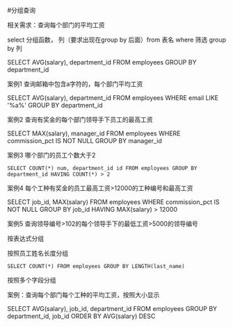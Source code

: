 #分组查询

相关需求：查询每个部门的平均工资

select 分组函数， 列（要求出现在group by 后面）from 表名 where 筛选 group by 列

SELECT AVG(salary), department_id  FROM employees GROUP BY department_id

案例1 查询邮箱中包含a字符的，每个部门平均工资

SELECT AVG(salary), department_id FROM employees WHERE email LIKE '%a%' GROUP BY department_id

案例2 查询有奖金的每个部门领导手下员工的最高工资

SELECT MAX(salary), manager_id  FROM employees WHERE commission_pct IS NOT NULL GROUP BY manager_id

案例3 哪个部门的员工个数大于2

`SELECT COUNT(*) num, department_id id FROM employees GROUP BY department_id HAVING COUNT(*) > 2`

案例4  每个工种有奖金的员工最高工资>12000的工种编号和最高工资

SELECT job_id, MAX(salary) FROM employees WHERE commission_pct IS NOT NULL GROUP BY job_id HAVING MAX(salary) > 12000

案例5 查询领导编号>102的每个领导手下的最低工资>5000的领导编号


按表达式分组

按照员工姓名长度分组

`SELECT COUNT(*) FROM employees GROUP BY LENGTH(last_name) `


按照多个字段分组

案例：查询每个部门每个工种的平均工资，按照大小显示

SELECT AVG(salary), job_id, department_id FROM employees GROUP BY  department_id, job_id ORDER BY AVG(salary) DESC
